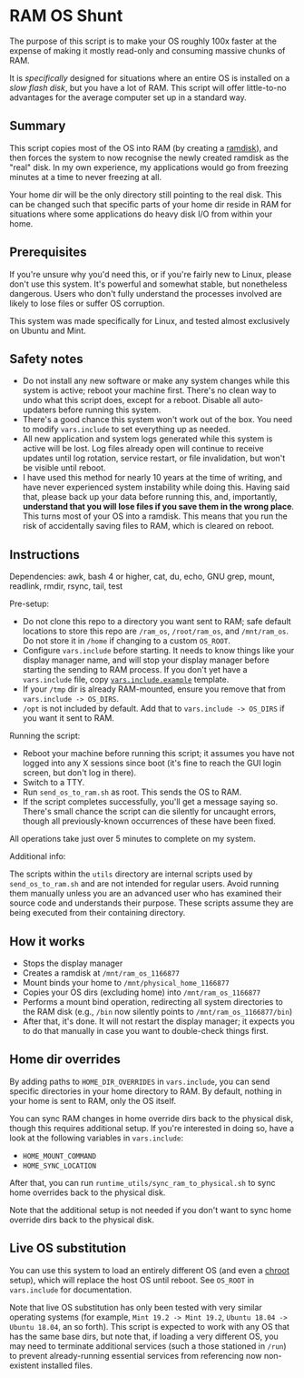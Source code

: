# RAM OS Shunt

The purpose of this script is to make your OS roughly 100x faster at the
expense of making it mostly read-only and consuming massive chunks of RAM.

It is _specifically_ designed for situations where an entire OS is installed on
a _slow flash disk_, but you have a lot of RAM. This script will offer
little-to-no advantages for the average computer set up in a standard way.

## Summary

This script copies most of the OS into RAM (by creating a 
[ramdisk](https://en.wikipedia.org/wiki/Tmpfs)),
and then forces the
system to now recognise the newly created ramdisk as the "real" disk. In my own
experience, my applications would go from freezing minutes at a time to never
freezing at all.

Your home dir will be the only directory still pointing to the real disk. This
can be changed such that specific parts of your home dir reside in RAM for
situations where some applications do heavy disk I/O from within your home.

## Prerequisites

If you're unsure why you'd need this, or if you're fairly new to Linux, please
don't use this system. It's powerful and somewhat stable, but nonetheless
dangerous. Users who don't fully understand the processes involved are likely
to lose files or suffer OS corruption.

This system was made specifically for Linux, and tested almost exclusively on
Ubuntu and Mint.

## Safety notes

* Do not install any new software or make any system changes while this system
  is active; reboot your machine first. There's no clean way to undo what this
  script does, except for a reboot. Disable all auto-updaters before running
  this system.
* There's a good chance this system won't work out of the box. You need to
  modify `vars.include` to set everything up as needed.
* All new application and system logs generated while this system is active
  will be lost. Log files already open will continue to receive updates until
  log rotation, service restart, or file invalidation, but won't be visible
  until reboot.
* I have used this method for nearly 10 years at the time of writing, and have
  never experienced system instability while doing this. Having said that,
  please
  back up your data before running this, and, importantly, **understand that
  you will lose files if you save them in the wrong place**. This turns most of
  your OS into a ramdisk. This means that you run the risk of accidentally
  saving files to RAM, which is cleared on reboot.

## Instructions

Dependencies: awk, bash 4 or higher, cat, du, echo, GNU grep, mount, readlink,
rmdir, rsync, tail, test

Pre-setup:

* Do not clone this repo to a directory you want sent to RAM; safe default
  locations to store this repo are `/ram_os`, `/root/ram_os`, and
  `/mnt/ram_os`. Do not store it in `/home` if changing to a custom `OS_ROOT`.
* Configure `vars.include` before starting. It needs to know things like your
  display manager name, and will stop your display manager before starting the
  sending to RAM process. If you don't yet have a `vars.include` file, copy
  [`vars.include.example`](/vars.include.example) template.
* If your `/tmp` dir is already RAM-mounted, ensure you remove that from
  `vars.include -> OS_DIRS`.
* `/opt` is not included by default. Add that to `vars.include -> OS_DIRS` if
  you want it sent to RAM.

Running the script:

* Reboot your machine before running this script; it assumes you have not
  logged into any X sessions since boot (it's fine to reach the GUI login
  screen,
  but don't log in there).
* Switch to a TTY.
* Run `send_os_to_ram.sh` as root. This sends the OS to RAM.
* If the script completes successfully, you'll get a message saying so. There's
  small chance the script can die silently for uncaught errors, though all
  previously-known occurrences of these have been fixed.
  
All operations take just over 5 minutes to complete on my system.

Additional info:

The scripts within the `utils` directory are internal scripts used by
`send_os_to_ram.sh` and are not intended for regular users. Avoid running them
manually unless you are an advanced user who has examined their source code and
understands their purpose. These scripts assume they are being executed from
their containing directory.

## How it works

* Stops the display manager
* Creates a ramdisk at `/mnt/ram_os_1166877`
* Mount binds your home to `/mnt/physical_home_1166877`
* Copies your OS dirs (excluding home) into `/mnt/ram_os_1166877`
* Performs a mount bind operation, redirecting all system directories to the
  RAM disk (e.g., `/bin` now silently points to `/mnt/ram_os_1166877/bin`)
* After that, it's done. It will not restart the display manager; it expects
  you to do that manually in case you want to double-check things first.

## Home dir overrides

By adding paths to `HOME_DIR_OVERRIDES` in `vars.include`, you can send
specific directories in your home directory to RAM. By default, nothing in your
home is sent to RAM, only the OS itself.

You can sync RAM changes in home override dirs back to the physical disk,
though this requires additional setup. If you're interested in doing so, have a
look at the following variables in `vars.include`:
* `HOME_MOUNT_COMMAND`
* `HOME_SYNC_LOCATION`

After that, you can run `runtime_utils/sync_ram_to_physical.sh` to sync home
overrides back to the physical disk.

Note that the additional setup is not needed if you don't want to sync home
override dirs back to the physical disk.

## Live OS substitution

You can use this system to load an entirely different OS (and even a
[chroot](https://en.wikipedia.org/wiki/Chroot)
setup), which will replace the host OS until reboot. See `OS_ROOT` in
`vars.include` for documentation.

Note that live OS substitution has only been tested with very similar operating
systems (for example, `Mint 19.2 -> Mint 19.2`, `Ubuntu 18.04 -> Ubuntu 18.04`,
an so forth). This script is expected to work with any OS that has the same
base dirs, but note that, if loading a very different OS, you may need to
terminate additional services (such a those stationed in `/run`) to prevent
already-running essential services from referencing now non-existent installed
files.
